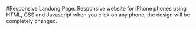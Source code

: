 #Responsive Landong Page.
Responsive website for iPhone phones using HTML, CSS and Javascript
when you click on any phone, the design will be completely changed.
